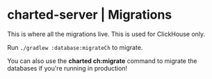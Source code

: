 # charted-server | Migrations
This is where all the migrations live. This is used for ClickHouse only.

Run `./gradlew :database:migrateCh` to migrate.

You can also use the **charted ch:migrate** command to migrate the databases if you're running in production!
